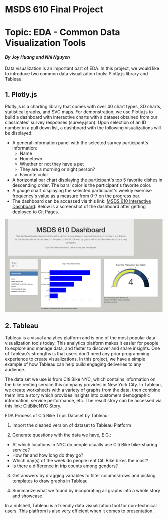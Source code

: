 # MSDS 610 Final Project
# Topic: EDA - Common Data Visualization Tools
#### *By Joy Huang and Nhi Nguyen*
Data visualization is an important part of EDA. In this project, we would like to introduce two common data visualization tools: Plotly.js library and Tableau.

## 1. Plotly.js

  Plotly.js is a charting library that comes with over 40 chart types, 3D charts, statistical graphs, and SVG maps. For demonstration, we use Plotly.js to build a dashboard with interactive charts with a dataset obtained from our classmates' survey responses (survey.json). Upon selection of an ID number in a pull down list, a dashboard with the following visualizations will be displayed:
- A general information panel with the selected survey participant's information:
  - Name
  - Hometown
  - Whether or not they have a pet
  - They are a morning or night person?
  - Favorite color
- A horizontal bar chart displaying the participant's top 5 favorite dishes in descending order. The bars' color is the participant's favorite color.
- A gauge chart displaying the selected participant's weekly exercise frequency's value as a measure from 0-7 on the progress bar.
- The dashboard can be accessed via this link: [MSDS 610 Interactive Dashboard](https://nhipqnguyen.github.io/MSDS_610_Final_Project/). Below is a screenshot of the dashboard after getting deployed to Git Pages.

![MSDS 610 Interactive Dashboard](https://github.com/nhipqnguyen/MSDS_610_Final_Project/blob/main/images/plotly_dashboard.png)

## 2. Tableau

  Tableau is a visual analytics platform and is one of the most popular data visualization tools today. This analytics platform makes it easier for people to explore and manage data, and faster to discover and share insights. One of Tableau's strengths is that users don't need any prior programming experience to create visualizations. In this project, we have a simple example of how Tableau can help build engaging deliveries to any audience.

  The data set we use is from Citi Bike NYC, which contains information on the bike renting service this company provides in New York City. In Tableau, we create worksheets with a variety of graphs from the data, then combine them into a story which provides insights into customers demographic information, service performance, etc. The result story can be accessed via this link: [CitiBikeNYC Story](https://public.tableau.com/app/profile/nhi.nguyen1546/viz/citibike_challenge_16283211732780/NYCCitiBikeStory).
  
  EDA Process of Citi Bike Trips Dataset by Tableau:
 
  1. Import the cleaned version of dataset to Tableau Platform
 
  2. Generate questions with the data we have, E.G.:
  - At which locations in NYC do people usually use Citi Bike bike-sharing service?
  - How far and how long do they go?
  - Which day(s) of the week do people rent Citi Bike bikes the most?
  - Is there a difference in trip counts among genders?
 
  3. Get answers by dragging variables to filter columns/rows and picking templates to draw graphs in Tableau
 
  4. Summarize what we found by incoporating all graphs into a whole story and showcase

In a nutshell, Tableau is a friendly data visualization tool for non-technical users. This platfrom is also very efficient when it comes to presentation.
  
 
